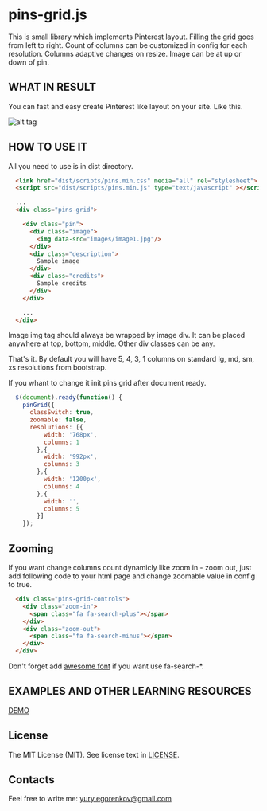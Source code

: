pins-grid.js
============

This is small library which implements Pinterest layout. Filling the grid goes from left to right. Count of columns can be customized in config for each resolution. Columns adaptive changes on resize. Image can be at up or down of pin.

WHAT IN RESULT
--------------

You can fast and easy create Pinterest like layout on your site.
Like this.

![alt tag](https://raw.githubusercontent.com/yury-egorenkov/pins-grid/master/app/images/pinsgrid.jpg)

HOW TO USE IT
-------------

All you need to use is in dist directory.

```html
  <link href="dist/scripts/pins.min.css" media="all" rel="stylesheet">
  <script src="dist/scripts/pins.min.js" type="text/javascript" ></script>
```

```html
  ...
  <div class="pins-grid">

    <div class="pin">
      <div class="image">
        <img data-src="images/image1.jpg"/>
      </div>
      <div class="description">
        Sample image
      </div>
      <div class="credits">
        Sample credits
      </div>        
    </div>

    ...
  </div>  
```

Image img tag should always be wrapped by image div. It can be placed anywhere at top, bottom, middle. Other div classes can be any.

That's it. By default you will have 5, 4, 3, 1 columns on standard lg, md, sm, xs resolutions from bootstrap. 

If you whant to change it init pins grid after document ready.

```js
  $(document).ready(function() {
    pinGrid({
      classSwitch: true,
      zoomable: false,
      resolutions: [{
          width: '768px',
          columns: 1
        },{
          width: '992px',
          columns: 3
        },{
          width: '1200px',
          columns: 4
        },{
          width: '',
          columns: 5
        }]
    });
```

Zooming
--------

If you want change columns count dynamicly like zoom in - zoom out,
just add following code to your html page and change zoomable value in config to true.

```html
  <div class="pins-grid-controls">
    <div class="zoom-in">
      <span class="fa fa-search-plus"></span>
    </div>
    <div class="zoom-out">
      <span class="fa fa-search-minus"></span>
    </div>
  </div>
```

Don't forget add [awesome font](http://fortawesome.github.io/Font-Awesome/) if you want use fa-search-*.


EXAMPLES AND OTHER LEARNING RESOURCES
-------------------------------------
[DEMO](http://pinsgrid.lander.io/)


## License
The MIT License (MIT). See license text in [LICENSE](LICENSE).

## Contacts
  Feel free to write me: yury.egorenkov@gmail.com